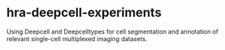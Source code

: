 # hra-deepcell-experiments
Using Deepcell and Deepcelltypes for cell segmentation and annotation of relevant single-cell multiplexed imaging datasets.
